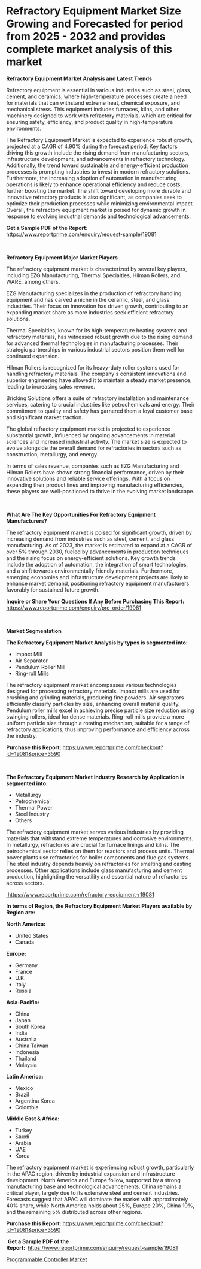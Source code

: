 <p><h1>Refractory Equipment Market Size Growing and Forecasted for period from 2025 - 2032 and provides complete market analysis of this market</h1></p><p><strong>Refractory Equipment Market Analysis and Latest Trends</strong></p>
<p><p>Refractory equipment is essential in various industries such as steel, glass, cement, and ceramics, where high-temperature processes create a need for materials that can withstand extreme heat, chemical exposure, and mechanical stress. This equipment includes furnaces, kilns, and other machinery designed to work with refractory materials, which are critical for ensuring safety, efficiency, and product quality in high-temperature environments.</p><p>The Refractory Equipment Market is expected to experience robust growth, projected at a CAGR of 4.90% during the forecast period. Key factors driving this growth include the rising demand from manufacturing sectors, infrastructure development, and advancements in refractory technology. Additionally, the trend toward sustainable and energy-efficient production processes is prompting industries to invest in modern refractory solutions. Furthermore, the increasing adoption of automation in manufacturing operations is likely to enhance operational efficiency and reduce costs, further boosting the market. The shift toward developing more durable and innovative refractory products is also significant, as companies seek to optimize their production processes while minimizing environmental impact. Overall, the refractory equipment market is poised for dynamic growth in response to evolving industrial demands and technological advancements.</p></p>
<p><strong>Get a Sample PDF of the Report:&nbsp;</strong> <a href="https://www.reportprime.com/enquiry/request-sample/19081?utm_campaign=3075&utm_medium=2&utm_source=Github&utm_content=ia&utm_term=19032025&utm_id=refractory-equipment">https://www.reportprime.com/enquiry/request-sample/19081</a></p>
<p>&nbsp;</p>
<p><strong>Refractory Equipment Major Market Players</strong></p>
<p><p>The refractory equipment market is characterized by several key players, including EZG Manufacturing, Thermal Specialties, Hilman Rollers, and WARE, among others. </p><p>EZG Manufacturing specializes in the production of refractory handling equipment and has carved a niche in the ceramic, steel, and glass industries. Their focus on innovation has driven growth, contributing to an expanding market share as more industries seek efficient refractory solutions.</p><p>Thermal Specialties, known for its high-temperature heating systems and refractory materials, has witnessed robust growth due to the rising demand for advanced thermal technologies in manufacturing processes. Their strategic partnerships in various industrial sectors position them well for continued expansion.</p><p>Hilman Rollers is recognized for its heavy-duty roller systems used for handling refractory materials. The company's consistent innovations and superior engineering have allowed it to maintain a steady market presence, leading to increasing sales revenue.</p><p>Bricking Solutions offers a suite of refractory installation and maintenance services, catering to crucial industries like petrochemicals and energy. Their commitment to quality and safety has garnered them a loyal customer base and significant market traction.</p><p>The global refractory equipment market is projected to experience substantial growth, influenced by ongoing advancements in material sciences and increased industrial activity. The market size is expected to evolve alongside the overall demand for refractories in sectors such as construction, metallurgy, and energy.</p><p>In terms of sales revenue, companies such as EZG Manufacturing and Hilman Rollers have shown strong financial performance, driven by their innovative solutions and reliable service offerings. With a focus on expanding their product lines and improving manufacturing efficiencies, these players are well-positioned to thrive in the evolving market landscape.</p></p>
<p>&nbsp;</p>
<p><strong>What Are The Key Opportunities For Refractory Equipment Manufacturers?</strong></p>
<p><p>The refractory equipment market is poised for significant growth, driven by increasing demand from industries such as steel, cement, and glass manufacturing. As of 2023, the market is estimated to expand at a CAGR of over 5% through 2030, fueled by advancements in production techniques and the rising focus on energy-efficient solutions. Key growth trends include the adoption of automation, the integration of smart technologies, and a shift towards environmentally friendly materials. Furthermore, emerging economies and infrastructure development projects are likely to enhance market demand, positioning refractory equipment manufacturers favorably for sustained future growth.</p></p>
<p><strong>Inquire or Share Your Questions If Any Before Purchasing This Report:</strong> <a href="https://www.reportprime.com/enquiry/pre-order/19081?utm_campaign=3075&utm_medium=2&utm_source=Github&utm_content=ia&utm_term=19032025&utm_id=refractory-equipment">https://www.reportprime.com/enquiry/pre-order/19081</a></p>
<p>&nbsp;</p>
<p><strong>Market Segmentation</strong></p>
<p><strong>The Refractory Equipment Market Analysis by types is segmented into:</strong></p>
<p><ul><li>Impact Mill</li><li>Air Separator</li><li>Pendulum Roller Mill</li><li>Ring-roll Mills</li></ul></p>
<p><p>The refractory equipment market encompasses various technologies designed for processing refractory materials. Impact mills are used for crushing and grinding materials, producing fine powders. Air separators efficiently classify particles by size, enhancing overall material quality. Pendulum roller mills excel in achieving precise particle size reduction using swinging rollers, ideal for dense materials. Ring-roll mills provide a more uniform particle size through a rotating mechanism, suitable for a range of refractory applications, thus improving performance and efficiency across the industry.</p></p>
<p><strong>Purchase this Report:&nbsp;</strong><a href="https://www.reportprime.com/checkout?id=19081&price=3590&utm_campaign=3075&utm_medium=2&utm_source=Github&utm_content=ia&utm_term=19032025&utm_id=refractory-equipment">https://www.reportprime.com/checkout?id=19081&price=3590</a></p>
<p>&nbsp;</p>
<p><strong>The Refractory Equipment Market Industry Research by Application is segmented into:</strong></p>
<p><ul><li>Metallurgy</li><li>Petrochemical</li><li>Thermal Power</li><li>Steel Industry</li><li>Others</li></ul></p>
<p><p>The refractory equipment market serves various industries by providing materials that withstand extreme temperatures and corrosive environments. In metallurgy, refractories are crucial for furnace linings and kilns. The petrochemical sector relies on them for reactors and process units. Thermal power plants use refractories for boiler components and flue gas systems. The steel industry depends heavily on refractories for smelting and casting processes. Other applications include glass manufacturing and cement production, highlighting the versatility and essential nature of refractories across sectors.</p></p>
<p><a href="https://www.reportprime.com/refractory-equipment-r19081?utm_campaign=3075&utm_medium=2&utm_source=Github&utm_content=ia&utm_term=19032025&utm_id=refractory-equipment">&nbsp;https://www.reportprime.com/refractory-equipment-r19081</a></p>
<p><strong>In terms of Region, the Refractory Equipment Market Players available by Region are:</strong></p>
<p>
    <p> <strong> North America: </strong>
        <ul>
            <li>United States</li>
            <li>Canada</li>
        </ul>
        </p> 
    <p> <strong> Europe: </strong>
        <ul>
            <li>Germany</li>
            <li>France</li>
            <li>U.K.</li>
            <li>Italy</li>
            <li>Russia</li>
        </ul>
        </p> 
    <p> <strong> Asia-Pacific: </strong>
        <ul>
            <li>China</li>
            <li>Japan</li>
            <li>South Korea</li>
            <li>India</li>
            <li>Australia</li>
            <li>China Taiwan</li>
            <li>Indonesia</li>
            <li>Thailand</li>
            <li>Malaysia</li>
        </ul>
        </p> 
    <p> <strong> Latin America: </strong>
        <ul>
            <li>Mexico</li>
            <li>Brazil</li>
            <li>Argentina Korea</li>
            <li>Colombia</li>
        </ul>
        </p> 
    <p> <strong> Middle East & Africa: </strong>
        <ul>
            <li>Turkey</li>
            <li>Saudi</li>
            <li>Arabia</li>
            <li>UAE</li>
            <li>Korea</li>
        </ul>
    </p>
    </p>
<p><p>The refractory equipment market is experiencing robust growth, particularly in the APAC region, driven by industrial expansion and infrastructure development. North America and Europe follow, supported by a strong manufacturing base and technological advancements. China remains a critical player, largely due to its extensive steel and cement industries. Forecasts suggest that APAC will dominate the market with approximately 40% share, while North America holds about 25%, Europe 20%, China 10%, and the remaining 5% distributed across other regions.</p></p>
<p><strong>Purchase this Report: </strong><a href="https://www.reportprime.com/checkout?id=19081&price=3590&utm_campaign=3075&utm_medium=2&utm_source=Github&utm_content=ia&utm_term=19032025&utm_id=refractory-equipment">https://www.reportprime.com/checkout?id=19081&price=3590</a></p>
<p>&nbsp;<strong>Get a Sample PDF of the Report:&nbsp;&nbsp;</strong><a href="https://www.reportprime.com/enquiry/request-sample/19081?utm_campaign=3075&utm_medium=2&utm_source=Github&utm_content=ia&utm_term=19032025&utm_id=refractory-equipment">https://www.reportprime.com/enquiry/request-sample/19081</a></p>
<p><strong></strong></p>
<p><p><a href="https://github.com/elceryaneik/Market-Research-Report-List-1/blob/main/programmable-controller-market.md?utm_campaign=3075&utm_medium=2&utm_source=Github&utm_content=ia&utm_term=19032025&utm_id=refractory-equipment">Programmable Controller Market</a></p></p>
